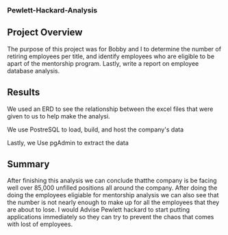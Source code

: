 ### Pewlett-Hackard-Analysis

## Project Overview
The purpose of this project was for Bobby and I to determine the number of retiring employees per title, and identify employees who are eligible to be apart of the mentorship program. Lastly, write a report on employee database analysis.

## Results 

We used an ERD to see the relationship between the excel files that were given to us to help make the analysi.


We use PostreSQL to load, build, and host the company's data

Lastly, we Use pgAdmin to extract the data

## Summary 

After finishing this analysis we can conclude thatthe company is be facing well over 85,000 unfilled positions all around the company. After doing the doing the employees eligiable for mentorship analysis we can also see that the number is not nearly enough to make up for all the employees that they are about to lose. I would Advise Pewlett hackard to start putting applications immediately so they can try to prevent the chaos that comes with lost of employees.
